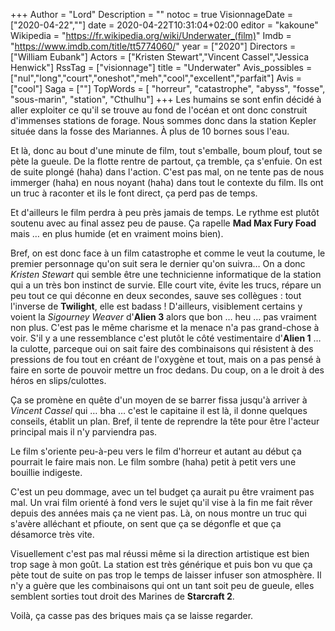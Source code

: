 +++
Author = "Lord"
Description = ""
notoc = true
VisionnageDate = ["2020-04-22",""]
date = 2020-04-22T10:31:04+02:00
editor = "kakoune"
Wikipedia = "https://fr.wikipedia.org/wiki/Underwater_(film)"
Imdb = "https://www.imdb.com/title/tt5774060/"
year = ["2020"]
Directors = ["William Eubank"]
Actors = ["Kristen Stewart","Vincent Cassel","Jessica Henwick"]
RssTag = ["visionnage"]
title = "Underwater"
Avis_possibles = ["nul","long","court","oneshot","meh","cool","excellent","parfait"]
Avis = ["cool"] 
Saga = [""]
TopWords = [ "horreur", "catastrophe", "abyss", "fosse", "sous-marin", "station", "Cthulhu"]
+++
Les humains se sont enfin décidé à aller exploiter ce qu'il se trouve au fond de l'océan et ont donc construit d'immenses stations de forage.
Nous sommes donc dans la station Kepler située dans la fosse des Mariannes.
À plus de 10 bornes sous l'eau.

Et là, donc au bout d'une minute de film, tout s'emballe, boum plouf, tout se pète la gueule.
De la flotte rentre de partout, ça tremble, ça s'enfuie.
On est de suite plongé (haha) dans l'action.
C'est pas mal, on ne tente pas de nous immerger (haha) en nous noyant (haha) dans tout le contexte du film.
Ils ont un truc à raconter et ils le font direct, ça perd pas de temps.

Et d'ailleurs le film perdra à peu près jamais de temps.
Le rythme est plutôt soutenu avec au final assez peu de pause.
Ça rapelle **Mad Max Fury Foad** mais … en plus humide (et en vraiment moins bien).

Bref, on est donc face à un film catastrophe et comme le veut la coutume, le premier personnage qu'on suit sera le dernier qu'on suivra…
On a donc *Kristen Stewart* qui semble être une technicienne informatique de la station qui a un très bon instinct de survie.
Elle court vite, évite les trucs, répare un peu tout ce qui déconne en deux secondes, sauve ses collègues : tout l'inverse de **Twilight**, elle est badass !
D'ailleurs, visiblement certains y voient la *Sigourney Weaver* d'**Alien 3** alors que bon … heu … pas vraiment non plus.
C'est pas le même charisme et la menace n'a pas grand-chose à voir.
S'il y a une ressemblance c'est plutôt le côté vestimentaire d'**Alien 1** … la culotte, parceque oui on sait faire des combinaisons qui résistent à des pressions de fou tout en créant de l'oxygène et tout, mais on a pas pensé à faire en sorte de pouvoir mettre un froc dedans.
Du coup, on a le droit à des héros en slips/culottes.

Ça se promène en quête d'un moyen de se barrer fissa jusqu'à arriver à *Vincent Cassel* qui … bha … c'est le capitaine il est là, il donne quelques conseils, établit un plan.
Bref, il tente de reprendre la tête pour être l'acteur principal mais il n'y parviendra pas.

Le film s'oriente peu-à-peu vers le film d'horreur et autant au début ça pourrait le faire mais non.
Le film sombre (haha) petit à petit vers une bouillie indigeste.

C'est un peu dommage, avec un tel budget ça aurait pu être vraiment pas mal.
Un vrai film orienté à fond vers le sujet qu'il vise à la fin me fait rêver depuis des années mais ça ne vient pas.
Là, on nous montre un truc qui s'avère alléchant et pfioute, on sent que ça se dégonfle et que ça désamorce très vite.

Visuellement c'est pas mal réussi même si la direction artistique est bien trop sage à mon goût.
La station est très générique et puis bon vu que ça pète tout de suite on pas trop le temps de laisser infuser son atmosphère.
Il n'y a guère que les combinaisons qui ont un tant soit peu de gueule, elles semblent sorties tout droit des Marines de **Starcraft 2**.

Voilà, ça casse pas des briques mais ça se laisse regarder.

